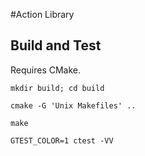 #Action Library

## Build and Test

Requires CMake.

`mkdir build; cd build`

`cmake -G 'Unix Makefiles' ..`

`make`

`GTEST_COLOR=1 ctest -VV`

